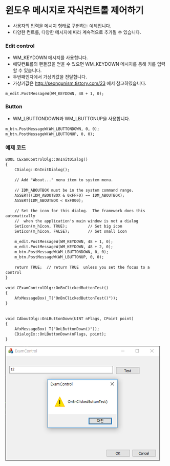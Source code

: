 # 윈도우 메시지로 자식컨트롤 제어하기

* 사용자의 입력을 메시지 형태로 구현하는 예제입니다.
* 다양한 컨트롤, 다양한 메시지에 따라 계속적으로 추가될 수 있습니다.

### Edit control

* WM_KEYDOWN 메시지를 사용합니다.  
* 에딧컨트롤의 핸들값을 얻을 수 있으면 WM_KEYDOWN 메시지를 통해 키를 입력할 수 있습니다.
* 두번째인자에서 가싱키값을 전달합니다.
* 가상키값은 http://seongunism.tistory.com/23 에서 참고하였습니다. 

```
m_edit.PostMessageW(WM_KEYDOWN, 48 + 1, 0);

```


### Button

* WM_LBUTTONDOWN과 WM_LBUTTONUP을 사용합니다.


```
m_btn.PostMessageW(WM_LBUTTONDOWN, 0, 0);
m_btn.PostMessageW(WM_LBUTTONUP, 0, 0);
```

### 예제 코드

```
BOOL CExamControlDlg::OnInitDialog()
{
	CDialog::OnInitDialog();

	// Add "About..." menu item to system menu.

	// IDM_ABOUTBOX must be in the system command range.
	ASSERT((IDM_ABOUTBOX & 0xFFF0) == IDM_ABOUTBOX);
	ASSERT(IDM_ABOUTBOX < 0xF000);

	// Set the icon for this dialog.  The framework does this automatically
	//  when the application's main window is not a dialog
	SetIcon(m_hIcon, TRUE);			// Set big icon
	SetIcon(m_hIcon, FALSE);		// Set small icon

	m_edit.PostMessageW(WM_KEYDOWN, 48 + 1, 0);
	m_edit.PostMessageW(WM_KEYDOWN, 48 + 2, 0);
	m_btn.PostMessageW(WM_LBUTTONDOWN, 0, 0);
	m_btn.PostMessageW(WM_LBUTTONUP, 0, 0);

	return TRUE;  // return TRUE  unless you set the focus to a control
}

void CExamControlDlg::OnBnClickedButtonTest()
{
	AfxMessageBox(_T("OnBnClickedButtonTest()"));
}


void CAboutDlg::OnLButtonDown(UINT nFlags, CPoint point)
{
	AfxMessageBox(_T("OnLButtonDown()"));
	CDialogEx::OnLButtonDown(nFlags, point);
}
```

![](../../images/ChildControl_byMessage/1.PNG)
